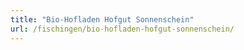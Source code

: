 ```yaml
---
title: "Bio-Hofladen Hofgut Sonnenschein"
url: /fischingen/bio-hofladen-hofgut-sonnenschein/
---
```

